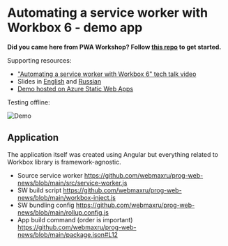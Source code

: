 # Automating a service worker with Workbox 6 - demo app

**Did you came here from PWA Workshop? Follow [this repo](https://github.com/webmaxru/pwa-workshop-docs/) to get started.**

Supporting resources:

- ["Automating a service worker with Workbox 6" tech talk video](https://www.youtube.com/watch?v=iN-vzuVV_6E&list=PLmXhAjRjRcwKLhoDrGEeI-t67Wg6_0eD8&index=5)
- Slides in [English](https://slides.com/webmax/workbox6-2022) and [Russian](https://slides.com/webmax/workbox-6-ru)
- [Demo hosted on Azure Static Web Apps](https://black-beach-0a05a8c1e.azurestaticapps.net/)

Testing offline:

![Demo](https://github.com/webmaxru/prog-web-news/raw/main/src/assets/img/wb6.gif)

## Application

The application itself was created using Angular but everything related to Workbox library is framework-agnostic.

* Source service worker https://github.com/webmaxru/prog-web-news/blob/main/src/service-worker.js
* SW build script https://github.com/webmaxru/prog-web-news/blob/main/workbox-inject.js
* SW bundling config https://github.com/webmaxru/prog-web-news/blob/main/rollup.config.js
* App build command (order is important) https://github.com/webmaxru/prog-web-news/blob/main/package.json#L12

